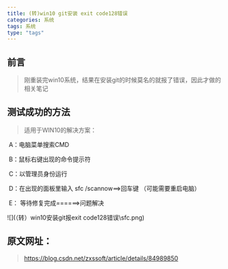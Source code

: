 ```yaml
---
title: (转)win10 git安装 exit code128错误
categories: 系统
tags: 系统
type: "tags"
---
```


## 前言

> 刚重装完win10系统，结果在安装git的时候莫名的就报了错误，因此才做的相关笔记

## 测试成功的方法

> 适用于WIN10的解决方案：

​    A：电脑菜单搜索CMD

​    B：鼠标右键出现的命令提示符

​    C：以管理员身份运行

​    D：在出现的面板里输入 sfc /scannow==>回车键   （可能需要重启电脑）

​    E： 等待修复完成======>问题解决

![](（转）win10安装git报exit code128错误\sfc.png)

## 原文网址：

> <https://blog.csdn.net/zxssoft/article/details/84989850>


